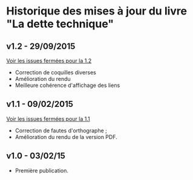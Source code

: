 # Historique des mises à jour du livre "La dette technique"

## v1.2 - 29/09/2015

[Voir les issues fermées pour la 1.2](https://github.com/t13h37/feedback-jaillot-dettetech/issues?q=milestone%3A1.2+is%3Aclosed)

- Correction de coquilles diverses
- Amélioration du rendu
- Meilleure cohérence d'affichage des liens

## v1.1 - 09/02/2015

[Voir les issues fermées pour la 1.1](https://github.com/t13h37/feedback-jaillot-dettetech/issues?q=is%3Aissue+milestone%3A1.1+is%3Aclosed)

- Correction de fautes d'orthographe ;
- Amélioration du rendu de la version PDF.

## v1.0 - 03/02/15

- Première publication.
